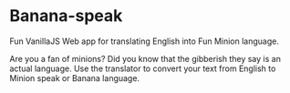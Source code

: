 # Banana-speak
Fun VanillaJS Web app for translating English into Fun Minion language.

Are you a fan of minions? Did you know that the gibberish they say is an actual language. Use the translator to convert your text from English to Minion speak or Banana language.
